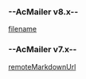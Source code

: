 <!-- select:start -->
<!-- select-menu-labels: Version -->

### --AcMailer v8.x--

[filename](embedded/v8/attachments.md ':include')

### --AcMailer v7.x--

[remoteMarkdownUrl](https://raw.githubusercontent.com/acmailer/acmailer/7.x/docs/attachments.md)

<!-- select:end -->
